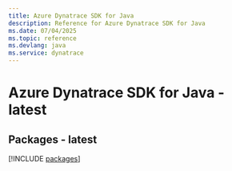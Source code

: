 ```yaml
---
title: Azure Dynatrace SDK for Java
description: Reference for Azure Dynatrace SDK for Java
ms.date: 07/04/2025
ms.topic: reference
ms.devlang: java
ms.service: dynatrace
---
```

# Azure Dynatrace SDK for Java - latest
## Packages - latest
[!INCLUDE [packages](dynatrace-index.md)]